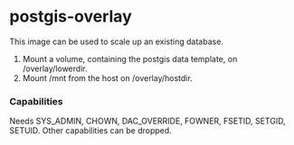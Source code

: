 # postgis-overlay
This image can be used to scale up an existing database. 

1. Mount a volume, containing the postgis data template, on /overlay/lowerdir.
2. Mount /mnt from the host on /overlay/hostdir.

### Capabilities
Needs SYS_ADMIN, CHOWN, DAC_OVERRIDE, FOWNER, FSETID, SETGID, SETUID.
Other capabilities can be dropped.
